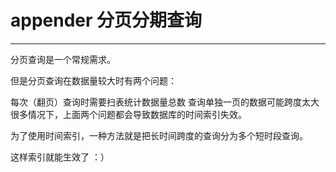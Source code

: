 # appender 分页分期查询
---

分页查询是一个常规需求。

但是分页查询在数据量较大时有两个问题：

每次（翻页）查询时需要扫表统计数据量总数 查询单独一页的数据可能跨度太大 很多情况下，上面两个问题都会导致数据库的时间索引失效。

为了使用时间索引，一种方法就是把长时间跨度的查询分为多个短时段查询。

这样索引就能生效了 ：）

